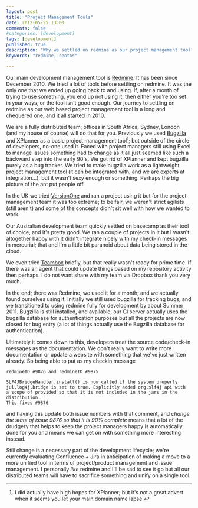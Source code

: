 ```yaml
---
layout: post
title: "Project Management Tools"
date: 2012-05-25 13:00
comments: false
#categories: [development]
tags: [development]
published: true
description: "Why we settled on redmine as our project management tool"
keywords: "redmine, centos"

---
```


Our main development management tool is [Redmine](http://www.redmine.org). It has been since December 2010. We tried a lot of tools before settling on redmine. It was the only one that we ended up going back to and using. If, after a month of trying to use something, you end up not using it, then either you're too set in your ways, or the tool isn't good enough. Our journey to settling on redmine as our web based project management tool is a long and chequered one, and it all started in 2010.

<!-- more -->

We are a fully distributed team; offices in South Africa, Sydney, London (and my house of course) will do that for you. Previously we used [Bugzilla](http://www.bugzilla.org) and [XPlanner](http://xplanner.codehaus.org/) as a basic project management tool[^1]; but outside of the circle of developers, no-one used it. Faced with project managers still using Excel to manage issues something had to change as it all just seemed like such a backward step into the early 90's. We got rid of XPlanner and kept bugzilla purely as a bug tracker. We tried to make bugzilla work as a lightweight project management tool (it can be integrated with, and we are experts at integration...), but it wasn't sexy enough or something. Perhaps the big picture of the ant put people off.

In the UK we tried [VersionOne](http://www.versionone.com) and ran a project using it but for the project management team it was too extreme; to be fair, we weren't strict agilists (still aren't) and some of the concepts didn't sit well with how we wanted to work.

Our Australian development team quickly settled on basecamp as their tool of choice, and it's pretty good. We ran a couple of projects in it but I wasn't altogether happy with it didn't integrate nicely with my check-in messages in mercurial; that and I'm a little bit paranoid about data being stored in the cloud.

We even tried [Teambox](http://teambox.com) briefly, but that really wasn't ready for prime time. If there was an agent that could update things based on my repository activity then perhaps. I do not want share with my team via Dropbox thank you very much.

In the end; there was Redmine, we used it for a month; and we actually found ourselves using it. Initially we still used bugzilla for tracking bugs, and we transitioned to using redmine fully for development by about Summer 2011. Bugzilla is still installed, and available, our CI server actually uses the bugzilla database for authentication purposes but all the projects are now closed for bug entry (a lot of things actually use the Bugzilla database for authentication).

Ultimately it comes down to this, developers treat the source code/check-in messages as the documentation. We don't really want to write more documentation or update a website with something that we've just written already. So being able to put as my checkin message

```text
redmineID #9876 and redmineID #9875

SLF4JBridgeHandler.install() is now called if the system property
jul.log4j.bridge is set to true. Explicitly added org.slf4j api with
a scope of provided so that it is not included in the jars in the
distribution.
This fixes #9876
```

and having this update both issue numbers with that comment, and _change the state of issue 9876 so that it is 90% complete_ means that a lot of the drudgery that helps to keep the project managers happy is automatically done for you and means we can get on with something more interesting instead.

Still change is a necessary part of the development lifecycle; we're currently evaluating Confluence + Jira in anticipation of making a move to a more unified tool in terms of project/product management and issue management. I personally _like_ redmine and I'll be sad to see it go but all our distributed teams will have to sacrifice something and unify on a single tool.

[^1]: I did actually have high hopes for XPlanner; but it's not a great advert when it seems you let your main domain name lapse.
